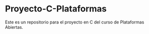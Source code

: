 # Proyecto-C-Plataformas
Este es un repositorio para el proyecto en C del curso de Plataformas Abiertas.
